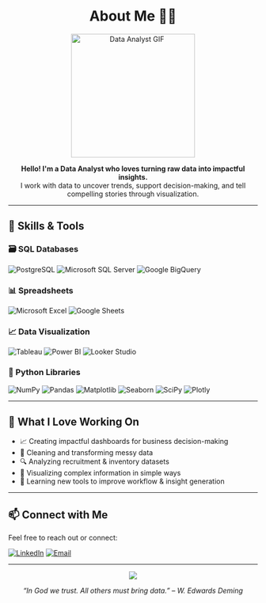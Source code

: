 <h1 align="center">About Me 👩‍💻</h1>

<p align="center">
  <img src="https://media.giphy.com/media/qgQUggAC3Pfv687qPC/giphy.gif" width="250" alt="Data Analyst GIF">
</p>

<p align="center">
  <b>Hello! I'm a Data Analyst who loves turning raw data into impactful insights.</b><br>
  I work with data to uncover trends, support decision-making, and tell compelling stories through visualization.  
</p>

---

## 🧠 Skills & Tools

### 🗃️ SQL Databases  
![PostgreSQL](https://img.shields.io/badge/-PostgreSQL-336791?logo=postgresql&logoColor=white&style=for-the-badge)
![Microsoft SQL Server](https://img.shields.io/badge/-MS%20SQL%20Server-CC2927?logo=microsoftsqlserver&logoColor=white&style=for-the-badge)
![Google BigQuery](https://img.shields.io/badge/-BigQuery-4285F4?logo=googlecloud&logoColor=white&style=for-the-badge)

### 📊 Spreadsheets  
![Microsoft Excel](https://img.shields.io/badge/-Microsoft%20Excel-217346?logo=microsoftexcel&logoColor=white&style=for-the-badge)
![Google Sheets](https://img.shields.io/badge/-Google%20Sheets-34A853?logo=googlesheets&logoColor=white&style=for-the-badge)

### 📈 Data Visualization  
![Tableau](https://img.shields.io/badge/-Tableau-E97627?logo=tableau&logoColor=white&style=for-the-badge)
![Power BI](https://img.shields.io/badge/-Power%20BI-F2C811?logo=powerbi&logoColor=black&style=for-the-badge)
![Looker Studio](https://img.shields.io/badge/-Looker%20Studio-4285F4?logo=looker&logoColor=white&style=for-the-badge)

### 🐍 Python Libraries  
![NumPy](https://img.shields.io/badge/-NumPy-013243?logo=numpy&logoColor=white&style=for-the-badge)
![Pandas](https://img.shields.io/badge/-Pandas-150458?logo=pandas&logoColor=white&style=for-the-badge)
![Matplotlib](https://img.shields.io/badge/-Matplotlib-11557C?logo=matplotlib&logoColor=white&style=for-the-badge)
![Seaborn](https://img.shields.io/badge/-Seaborn-4C6EB1?logo=python&logoColor=white&style=for-the-badge)
![SciPy](https://img.shields.io/badge/-SciPy-8CAAE6?logo=scipy&logoColor=white&style=for-the-badge)
![Plotly](https://img.shields.io/badge/-Plotly-3F4F75?logo=plotly&logoColor=white&style=for-the-badge)

---

## 🚀 What I Love Working On

- 📈 Creating impactful dashboards for business decision-making  
- 🧹 Cleaning and transforming messy data  
- 🔍 Analyzing recruitment & inventory datasets  
- 🎨 Visualizing complex information in simple ways  
- 🧠 Learning new tools to improve workflow & insight generation  

---

## 📫 Connect with Me
Feel free to reach out or connect:

[![LinkedIn](https://img.shields.io/badge/-LinkedIn-0A66C2?logo=linkedin&logoColor=white&style=for-the-badge)](https://www.linkedin.com)
[![Email](https://img.shields.io/badge/-Email-D14836?logo=gmail&logoColor=white&style=for-the-badge)](mailto:your.email@example.com)

---

<p align="center">
  <img src="https://readme-typing-svg.demolab.com/?lines=Data+is+the+new+oil;Analyze.+Visualize.+Decide.;Always+learning+new+things!&center=true&width=500&height=40&color=36BCF7&size=20">
</p>

<p align="center">
  <i>“In God we trust. All others must bring data.” – W. Edwards Deming</i>
</p>
